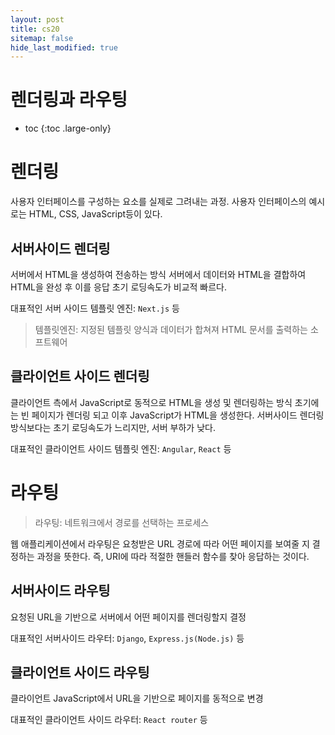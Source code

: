 ```yaml
---
layout: post
title: cs20
sitemap: false
hide_last_modified: true
---
```

# 렌더링과 라우팅

* toc
{:toc .large-only}

# 렌더링

사용자 인터페이스를 구성하는 요소를 실제로 그려내는 과정.
사용자 인터페이스의 예시로는 HTML, CSS, JavaScript등이 있다.

## 서버사이드 렌더링

서버에서 HTML을 생성하여 전송하는 방식
서버에서 데이터와 HTML을 결합하여 HTML을 완성 후 이를 응답
초기 로딩속도가 비교적 빠르다.

대표적인 서버 사이드 템플릿 엔진: `Next.js` 등

> 템플릿엔진: 지정된 템플릿 양식과 데이터가 합쳐져 HTML 문서를 출력하는 소프트웨어

## 클라이언트 사이드 렌더링

클라이언트 측에서 JavaScript로 동적으로 HTML을 생성 및 렌더링하는 방식
초기에는 빈 페이지가 렌더링 되고 이후 JavaScript가 HTML을 생성한다.
서버사이드 렌더링 방식보다는 초기 로딩속도가 느리지만, 서버 부하가 낮다.

대표적인 클라이언트 사이드 템플릿 엔진: `Angular`, `React` 등

# 라우팅

> 라우팅: 네트워크에서 경로를 선택하는 프로세스

웹 애플리케이션에서 라우팅은 요청받은 URL 경로에 따라 어떤 페이지를 보여줄 지 결정하는 과정을 뜻한다.
즉, URI에 따라 적절한 핸들러 함수를 찾아 응답하는 것이다.

## 서버사이드 라우팅

요청된 URL을 기반으로 서버에서 어떤 페이지를 렌더링할지 결정

대표적인 서버사이드 라우터: `Django`, `Express.js(Node.js)` 등

## 클라이언트 사이드 라우팅

클라이언트 JavaScript에서 URL을 기반으로 페이지를 동적으로 변경

대표적인 클라이언트 사이드 라우터: `React router` 등
